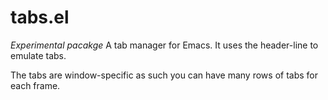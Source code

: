 # tabs.el
*Experimental pacakge* A tab manager for Emacs. It uses the
header-line to emulate tabs.

The tabs are window-specific as such you can have many rows of tabs
for each frame.
